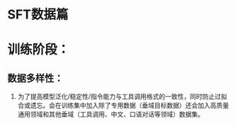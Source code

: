 # SFT数据篇

# 训练阶段：

## 数据多样性：
1. 为了提高模型泛化/稳定性/指令能力与工具调用格式的一致性，同时防止过拟合或遗忘。会在训练集中加入除了专用数据（垂域目标数据）还会加入高质量通用领域和其他垂域（工具调用、中文、口语对话等领域）数据集。
